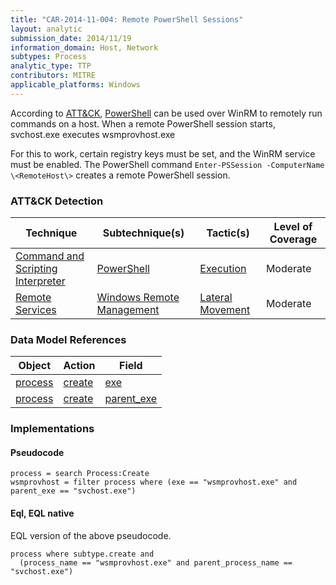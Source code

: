 ```yaml
---
title: "CAR-2014-11-004: Remote PowerShell Sessions"
layout: analytic
submission_date: 2014/11/19
information_domain: Host, Network
subtypes: Process
analytic_type: TTP
contributors: MITRE
applicable_platforms: Windows
---
```


According to [ATT&CK](https://attack.mitre.org/), [PowerShell](https://attack.mitre.org/techniques/T1059/001) can be used over WinRM to remotely run commands on a host. When a remote PowerShell session starts, svchost.exe executes wsmprovhost.exe

For this to work, certain registry keys must be set, and the WinRM service must be enabled. The PowerShell command `Enter-PSSession -ComputerName \<RemoteHost\>` creates a remote PowerShell session.


### ATT&CK Detection

|Technique|Subtechnique(s)|Tactic(s)|Level of Coverage|
|---|---|---|---|
|[Command and Scripting Interpreter](https://attack.mitre.org/techniques/T1059/)|[PowerShell](https://attack.mitre.org/techniques/T1059/001/)|[Execution](https://attack.mitre.org/tactics/TA0002/)|Moderate|
|[Remote Services](https://attack.mitre.org/techniques/T1021/)|[Windows Remote Management](https://attack.mitre.org/techniques/T1021/006/)|[Lateral Movement](https://attack.mitre.org/tactics/TA0008/)|Moderate|

### Data Model References

|Object|Action|Field|
|---|---|---|
|[process](/data_model/process) | [create](/data_model/process#create) | [exe](/data_model/process#exe) |
|[process](/data_model/process) | [create](/data_model/process#create) | [parent_exe](/data_model/process#parent_exe) |


### Implementations

#### Pseudocode


```
process = search Process:Create
wsmprovhost = filter process where (exe == "wsmprovhost.exe" and parent_exe == "svchost.exe")
```


#### Eql, EQL native

EQL version of the above pseudocode.


```
process where subtype.create and
  (process_name == "wsmprovhost.exe" and parent_process_name == "svchost.exe")    
```
